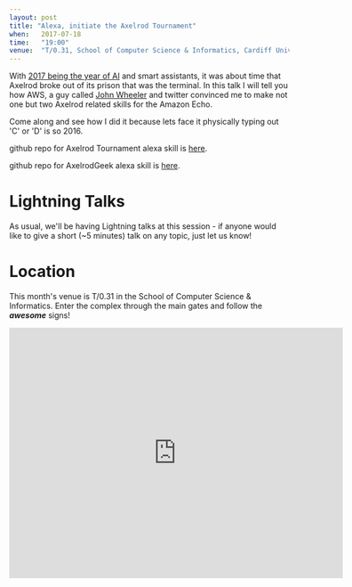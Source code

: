 ```yaml
---
layout: post
title: "Alexa, initiate the Axelrod Tournament"
when:   2017-07-18
time:   "19:00"
venue:  "T/0.31, School of Computer Science & Informatics, Cardiff University"
---
```


With [2017 being the year of AI](http://www.cio.com/article/3152803/artificial-intelligence/2017-will-be-big-year-for-ai-thanks-to-tech-giants.html)
and smart assistants, it was about time that Axelrod broke out of its prison that was the
terminal.  In this talk I will tell you how AWS, a guy called [John
 Wheeler](https://github.com/johnwheeler/flask-ask) and twitter convinced me to make not one but
two Axelrod related skills for the Amazon Echo.

Come along and see how I did it because lets face it physically typing out 'C' or 'D' is so 2016.

github repo for Axelrod Tournament alexa skill is
[here](https://github.com/Huaraz2/echo-Axelrod-Tournament).

github repo for AxelrodGeek alexa skill is [here](https://github.com/Huaraz2/echo-AxelrodGeek).

# Lightning Talks

As usual, we'll be having Lightning talks at this session - if anyone would like to give a short (~5 minutes) talk on any topic, just let us know!

# Location

This month's venue is T/0.31 in the School of Computer Science & Informatics. Enter the complex through the main gates and follow the ***awesome*** signs!

<iframe src="https://www.google.com/maps/embed?pb=!1m18!1m12!1m3!1d2484.5563658121855!2d-3.1726044842308547!3d51.4846569796314!2m3!1f0!2f0!3f0!3m2!1i1024!2i768!4f13.1!3m3!1m2!1s0x486e1cb8742c46f5%3A0xc620b871e5d19cac!2sTrevithick+Bldg%2C+Cardiff+CF24!5e0!3m2!1sen!2suk!4v1456917752266" width="600" height="450" frameborder="0" style="border:0" allowfullscreen>&nbsp;</iframe>
